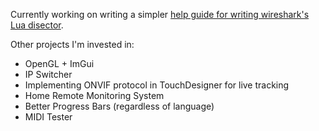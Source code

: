 Currently working on writing a simpler [help guide for writing wireshark's Lua disector](https://github.com/lukechikkala/Wireshark-Lua-Plugins).<br>

Other projects I'm invested in:
* OpenGL + ImGui
* IP Switcher
* Implementing ONVIF protocol in TouchDesigner for live tracking
* Home Remote Monitoring System
* Better Progress Bars (regardless of language)
* MIDI Tester
